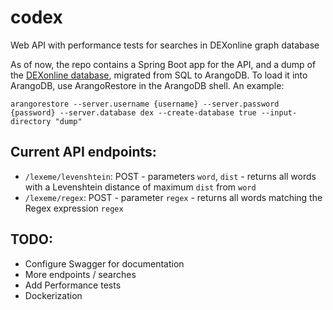 # codex
Web API with performance tests for searches in DEXonline graph database

As of now, the repo contains a Spring Boot app for the API, and a dump of the [DEXonline database](https://github.com/dexonline/dexonline/wiki/Database-Schema), migrated from SQL to ArangoDB. To load it into ArangoDB, use ArangoRestore in the ArangoDB shell. An example:

`arangorestore --server.username {username} --server.password {password} --server.database dex --create-database true --input-directory "dump"`

## Current API endpoints:
* `/lexeme/levenshtein`: POST - parameters `word`, `dist` - returns all words with a Levenshtein distance of maximum `dist` from `word`
* `/lexeme/regex`: POST - parameter `regex` - returns all words matching the Regex expression `regex`
## TODO: 
* Configure Swagger for documentation
* More endpoints / searches
* Add Performance tests
* Dockerization
